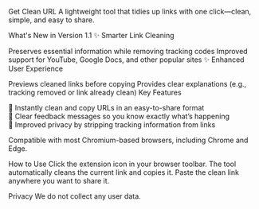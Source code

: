 Get Clean URL
A lightweight tool that tidies up links with one click—clean, simple, and easy to share.

What's New in Version 1.1
✨ Smarter Link Cleaning

Preserves essential information while removing tracking codes
Improved support for YouTube, Google Docs, and other popular sites
✨ Enhanced User Experience

Previews cleaned links before copying
Provides clear explanations (e.g., tracking removed or link already clean)
Key Features

📌 Instantly clean and copy URLs in an easy-to-share format <br>
📌 Clear feedback messages so you know exactly what’s happening <br>
📌 Improved privacy by stripping tracking information from links <br>

Compatible with most Chromium-based browsers, including Chrome and Edge.

How to Use
Click the extension icon in your browser toolbar.
The tool automatically cleans the current link and copies it.
Paste the clean link anywhere you want to share it.

Privacy
We do not collect any user data.
